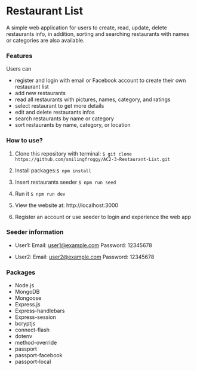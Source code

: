 # Restaurant List
A simple web application for users to create, read, update, delete restaurants info, in addition, sorting and searching restaurants with names or categories are also available.

### Features
Users can
- register and login with email or Facebook account to create their own restaurant list
- add new restaurants
- read all restaurants with pictures, names, category, and ratings
- select restaurant to get more details
- edit and delete restaurants infos
- search restaurants by name or category
- sort restaurants by name, category, or location

### How to use?
1. Clone this repository with terminal:
```$ git clone https://github.com/smilingfroggy/AC2-3-Restaurant-List.git```

2. Install packages:```$ npm install ```

3. Insert restaurants seeder ```$ npm run seed```

4. Run it ```$ npm run dev```

5. View the website at: http://localhost:3000

6. Register an account or use seeder to login and experience the web app

### Seeder information
- User1: 
  Email: user1@example.com
  Password: 12345678

- User2:
  Email: user2@example.com 
  Password: 12345678

### Packages 
- Node.js
- MongoDB
- Mongoose
- Express.js
- Express-handlebars
- Express-session
- bcryptjs
- connect-flash
- dotenv
- method-override
- passport
- passport-facebook
- passport-local
